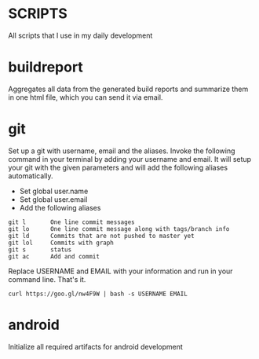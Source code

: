 # SCRIPTS

All scripts that I use in my daily development

# buildreport
Aggregates all data from the generated build reports and summarize them in one html file, which you can send it via email.



# git
Set up a git with username, email and the aliases. Invoke the following command in your terminal by adding your username and email. It will setup your git with the given parameters and will add the following aliases automatically.

- Set global user.name
- Set global user.email
- Add the following aliases

```
git l       One line commit messages
git lo      One line commit message along with tags/branch info
git ld      Commits that are not pushed to master yet
git lol     Commits with graph
git s       status 
git ac      Add and commit
```

Replace USERNAME and EMAIL with your information and run in your command line. That's it.

```shell
curl https://goo.gl/nw4F9W | bash -s USERNAME EMAIL
```


# android
Initialize all required artifacts for android development
